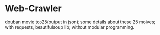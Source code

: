 # Web-Crawler
douban movie top25(output in json);
some details about these 25 moives;
with requests, beautifulsoup lib; 
without modular programming.

